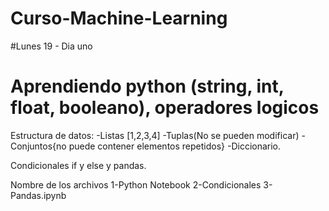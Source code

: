 # Curso-Machine-Learning
#Lunes 19 - Dia uno
# Aprendiendo python (string, int, float, booleano), operadores logicos

Estructura de datos:
-Listas [1,2,3,4] 
-Tuplas(No se pueden modificar)
-Conjuntos{no puede contener elementos repetidos}
-Diccionario.

Condicionales if y else y pandas.

Nombre de los archivos
1-Python Notebook 
2-Condicionales
3-Pandas.ipynb
